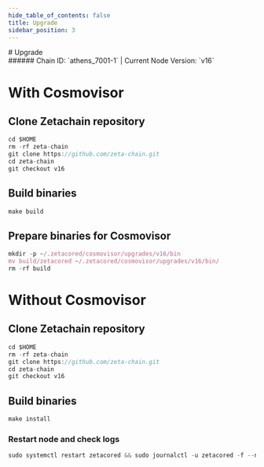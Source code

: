 ```yaml
---
hide_table_of_contents: false
title: Upgrade
sidebar_position: 3
---
```


<div class="h1-with-icon icon-zetachain">
# Upgrade
</div>
###### Chain ID: `athens_7001-1` | Current Node Version: `v16`

# With Cosmovisor
## Clone Zetachain repository
```js
cd $HOME
rm -rf zeta-chain
git clone https://github.com/zeta-chain.git
cd zeta-chain
git checkout v16
 ```

## Build binaries
```js
make build
 ```

## Prepare binaries for Cosmovisor
```js
mkdir -p ~/.zetacored/cosmovisor/upgrades/v16/bin
mv build/zetacored ~/.zetacored/cosmovisor/upgrades/v16/bin/
rm -rf build
```

# Without Cosmovisor
## Clone Zetachain repository
```js
cd $HOME
rm -rf zeta-chain
git clone https://github.com/zeta-chain.git
cd zeta-chain
git checkout v16
 ```

## Build binaries
```js
make install
 ```

### Restart node and check logs
```js
sudo systemctl restart zetacored && sudo journalctl -u zetacored -f --no-hostname -o cat
```
